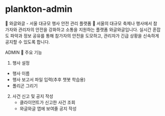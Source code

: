 # plankton-admin
🎉 와글와글 - 서울 대규모 행사 안전 관리 플랫폼 🎉
서울의 대규모 축제나 행사에서 참가자와 관리자의 안전을 강화하고 소통을 지원하는 플랫폼 와글와글입니다. 실시간 혼잡도 파악과 정보 공유를 통해 참가자의 안전을 도모하고, 관리자가 긴급 상황을 신속하게 공지할 수 있도록 합니다.

ADMIN
🌟 주요 기능
1. 행사 설정
  - 행사 이름
  - 행사 보고서 파일 입력(추후 챗봇 학습용)
  - 폴리곤 그리기

2. 사건 신고 및 공지 작성
   - 클라이언트가 신고한 사건 조회
   - 와글와글 앱에 보여줄 공지 작성
